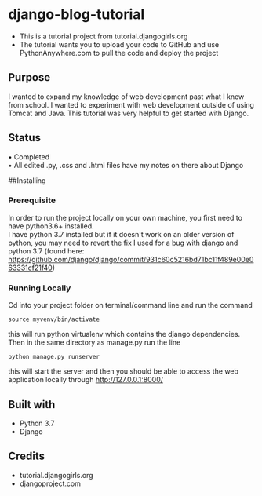 # django-blog-tutorial
* This is a tutorial project from tutorial.djangogirls.org
* The tutorial wants you to upload your code to GitHub and use PythonAnywhere.com to pull the code and deploy the project

## Purpose 
I wanted to expand my knowledge of web development past what I knew from school. I wanted to experiment with web development outside of using Tomcat and Java. This tutorial was very helpful to get started with Django. 

## Status
• Completed <br />
• All edited .py, .css and .html files have my notes on there about Django 

##Installing

### Prerequisite
In order to run the project locally on your own machine, you first need to have python3.6+ installed. <br />
I have python 3.7 installed but if it doesn't work on an older version of python, you may need to revert the fix I used for a bug with django and python 3.7 (found here: https://github.com/django/django/commit/931c60c5216bd71bc11f489e00e063331cf21f40) <br /> 

### Running Locally
Cd into your project folder on terminal/command line and run the command 
```
source myvenv/bin/activate
```
this will run python virtualenv which contains the django dependencies. Then in the same directory as manage.py run the line 
```
python manage.py runserver 
```
this will start the server and then you should be able to access the web application locally through http://127.0.0.1:8000/






## Built with
* Python 3.7 <br />
* Django


## Credits
* tutorial.djangogirls.org
* djangoproject.com
